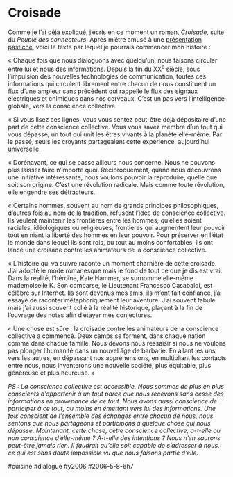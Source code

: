 # Croisade

Comme je l’ai déjà [expliqué](http://blog.tcrouzet.com/peuple/roman-connecteurs-35743), j’écris en ce moment un roman, *Croisade*, suite du *Peuple des connecteurs*. Après m’être amusé à une [présentation pastiche](http://blog.tcrouzet.com/peuple/veille-grand-bouleversement-35749), voici le texte par lequel je pourrais commencer mon histoire :

« Chaque fois que nous dialoguons avec quelqu’un, nous faisons circuler entre lui et nous des informations. Depuis la fin du XX<sup>e</sup> siècle, sous l’impulsion des nouvelles technologies de communication, toutes ces informations qui circulent librement entre chacun de nous constituent un flux d’une ampleur sans précédent qui rappelle le flux des signaux électriques et chimiques dans nos cerveaux. C’est un pas vers l’intelligence globale, vers la conscience collective.

« Si vous lisez ces lignes, vous vous sentez peut-être déjà dépositaire d’une part de cette conscience collective. Vous vous savez membre d’un tout qui vous dépasse, un tout qui unit les êtres vivants à la planète elle-même. Par le passé, seuls les croyants partageaient cette expérience, aujourd’hui universelle.

« Dorénavant, ce qui se passe ailleurs nous concerne. Nous ne pouvons plus laisser faire n’importe quoi. Réciproquement, quand nous découvrons une initiative intéressante, nous voulons pouvoir la reproduire, quelle que soit son origine. C’est une révolution radicale. Mais comme toute révolution, elle engendre ses détracteurs.

« Certains hommes, souvent au nom de grands principes philosophiques, d’autres fois au nom de la tradition, refusent l’idée de conscience collective. Ils veulent maintenir les frontières entre les hommes, qu’elles soient raciales, idéologiques ou religieuses, frontières qui augmentent leur pouvoir tout en niant la liberté des hommes en leur pouvoir. Pour préserver en l’état le monde dans lequel ils sont rois, ou tout au moins confortables, ils ont lancé une croisade contre les animateurs de la conscience collective.

« L’histoire qui va suivre raconte un moment charnière de cette croisade. J’ai adopté le mode romanesque mais le fond de tout ce que je dis est vrai. Dans la réalité, l’héroïne, Kate Hammer, se surnomme elle-même mademoiselle K. Son comparse, le Lieutenant Francesco Casabaldi, est célèbre sur Internet. Ils sont devenus mes amis, ils m’ont fait confiance, j’ai essayé de raconter métaphoriquement leur aventure. J’ai souvent fabulé mais j’ai aussi souvent collé à la réalité historique, plaçant à la fin de l’ouvrage des notes afin d’étayer mes conjectures.

« Une chose est sûre : la croisade contre les animateurs de la conscience collective a commencé. Deux camps se forment, dans chaque nation comme dans chaque famille. Nous devons nous ressaisir si nous ne voulons pas plonger l’humanité dans un nouvel âge de barbarie. En allant les uns vers les autres, en dépassant nos appréhensions, en multipliant les contacts entre nous, nous inventerons une nouvelle société, plus équitable, plus généreuse et plus heureuse. »

*PS : La conscience collective est accessible. Nous sommes de plus en plus conscients d’appartenir à un tout parce que nous recevons sans cesse des informations en provenance de ce tout. Nous avons aussi conscience de participer à ce tout, au moins en émettant vers lui des informations.*
*Une fois conscient de l’ensemble des échanges entre chacun de nous, nous sentons que nous partageons et participons à quelque chose qui nous dépasse. Maintenant, cette chose, cette conscience collective, a-t-elle ou non conscience d’elle-même ? A-t-elle des intentions ? Nous n’en saurons peut-être jamais rien. Il faudrait qu’elle soit capable de s’adresser à nous, ce qui est sans doute impossible vu que nous faisons partie d’elle.*

#cuisine #dialogue #y2006 #2006-5-8-6h7
